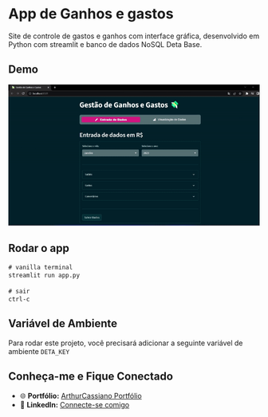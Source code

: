 # App de Ganhos e gastos

Site de controle de gastos e ganhos com interface gráfica, desenvolvido em Python com streamlit e banco de dados NoSQL Deta Base.



## Demo
![DEMO GIF](https://github.com/ArthurCassiano/aplicativo_de_gastos/blob/main/demonstra%C3%A7ao.gif)


## Rodar o app
```
# vanilla terminal
streamlit run app.py

# sair
ctrl-c
```

## Variável de Ambiente
Para rodar este projeto, você precisará adicionar a seguinte variável de ambiente
`DETA_KEY`

## Conheça-me e Fique Conectado
- 🌐 **Portfólio:** [ArthurCassiano Portfólio](https://arthurcassiano.github.io/devportfolio/)
- 💼 **LinkedIn:** [Connecte-se comigo](https://www.linkedin.com/in/arthurcassiano/)

